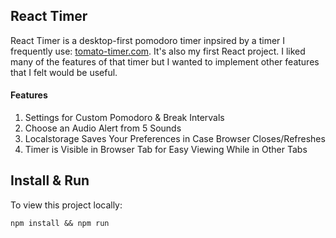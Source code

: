 ## React Timer

React Timer is a desktop-first pomodoro timer inpsired by a timer I frequently use: [tomato-timer.com](https://tomato-timer.com). It's also my first React project. I liked many of the features of that timer but I wanted to implement other features that I felt would be useful.

#### Features
1. Settings for Custom Pomodoro & Break Intervals
2. Choose an Audio Alert from 5 Sounds
3. Localstorage Saves Your Preferences in Case Browser Closes/Refreshes
4. Timer is Visible in Browser Tab for Easy Viewing While in Other Tabs

## Install & Run

To view this project locally:

`npm install && npm run`
